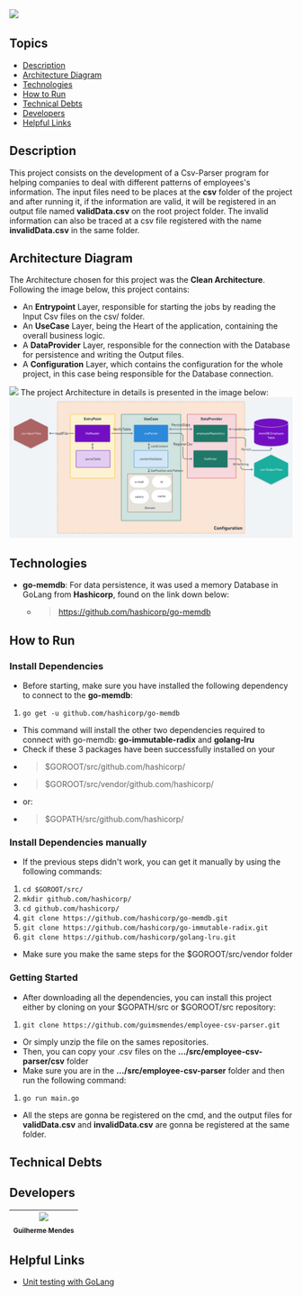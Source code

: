<img src = "https://i.ibb.co/pyc9J02/download.png">


## Topics
* [Description](#description)
* [Architecture Diagram](#architecture-diagram)
* [Technologies](#technologies)
* [How to Run](#how-to-run)
* [Technical Debts](#technical-debts)
* [Developers](#desenvolvedores)
* [Helpful Links](#helpful-links)


## Description
This project consists on the development of a Csv-Parser program for helping companies to deal with different patterns of employees's information.
The input files need to be places at the **csv** folder of the project and after running it, if the information are valid, it will be registered in an output file named **validData.csv** on the root project folder.
The invalid information can also be traced at a csv file registered with the name **invalidData.csv** in the same folder.


## Architecture Diagram
The Architecture chosen for this project was the **Clean Architecture**. Following the image below, this project contains:
* An **Entrypoint** Layer, responsible for starting the jobs by reading the Input Csv files on the csv/ folder.
* An **UseCase** Layer, being the Heart of the application, containing the overall business logic.
* A **DataProvider** Layer, responsible for the connection with the Database for persistence and writing the Output files.
* A **Configuration** Layer, which contains the configuration for the whole project, in this case being responsible for the Database connection.
<img src = "https://cdn-media-1.freecodecamp.org/images/YIABVRTHRz58ZiT6W-emBkfNIQUHBelp8t6U">
The project Architecture in details is presented in the image below:
<img src = "architecture-diagram.png">
 

## Technologies

* **go-memdb**: For data persistence, it was used a memory Database in GoLang from **Hashicorp**, found on the link down below:
 	* > https://github.com/hashicorp/go-memdb


## How to Run
### Install Dependencies
* Before starting, make sure you have installed the following dependency to connect to the **go-memdb**:
 1. `go get -u github.com/hashicorp/go-memdb`

* This command will install the other two dependencies required to connect with go-memdb: **go-immutable-radix** and **golang-lru**
* Check if these 3 packages have been successfully installed on your 
* > $GOROOT/src/github.com/hashicorp/
* > $GOROOT/src/vendor/github.com/hashicorp/
* or:
* > $GOPATH/src/github.com/hashicorp/

### Install Dependencies manually
* If the previous steps didn't work, you can get it manually by using the following commands:
 1. `cd $GOROOT/src/`
 2. `mkdir github.com/hashicorp/`
 3. `cd github.com/hashicorp/`
 4. `git clone https://github.com/hashicorp/go-memdb.git`
 5. `git clone https://github.com/hashicorp/go-immutable-radix.git`
 6. `git clone https://github.com/hashicorp/golang-lru.git`

* Make sure you make the same steps for the $GOROOT/src/vendor folder

### Getting Started
* After downloading all the dependencies, you can install this project either by cloning on your $GOPATH/src or $GOROOT/src repository:
1. `git clone https://github.com/guimsmendes/employee-csv-parser.git`

* Or simply unzip the file on the sames repositories.
* Then, you can copy your .csv files on the **.../src/employee-csv-parser/csv** folder
* Make sure you are in the **.../src/employee-csv-parser** folder and then run the following command:
1. `go run main.go`

* All the steps are gonna be registered on the cmd, and the output files for **validData.csv** and **invalidData.csv** are gonna be registered at the same folder.

## Technical Debts

## Developers

[<img src="https://i.ibb.co/HF09yK2/IMG-20181112-WA0023.jpg" width=115 > <br> <sub> Guilherme Mendes </sub>](https://github.com/guimsmendes) |
| :---: |  


## Helpful Links
* [Unit testing with GoLang](https://medium.com/rungo/unit-testing-made-easy-in-go-25077669318)

